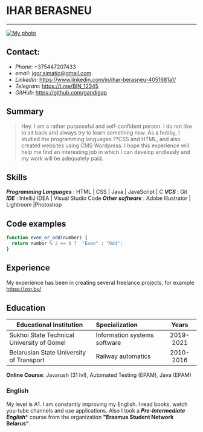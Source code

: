# IHAR BERASNEU
---
[![My photo](https://i.yapx.ru/I2Z71.png)](https://nodesource.com/products/nsolid)
## Contact:
  - _Phone_: +375447207433
  - _email_: igor.simatic@gmail.com
  - _LinkedIn_: https://www.linkedin.com/in/ihar-berasneu-4051681a1/
  - _Telegram_: https://t.me/BIN_12345
  - _GitHub_: https://github.com/gandigap
 

## Summary
> Hey. I am a rather purposeful and self-confident person. I do not like to sit back and always try to learn something new. As a hobby, I studied the programming languages ??CSS and HTML, and also created websites using CMS Wordpress. I hope this experience will help me find an interesting job in which I can develop endlessly and my work will be adequately paid.


## Skills
***Programming Languages*** : HTML | CSS | Java | JavaScript | C 
***VCS*** : Git
***IDE*** : IntelliJ IDEA | Visual Studio Code
***Other software*** : Adobe Illustrator | Lightroom |Photoshop


## Code examples
```javascript
function even_or_odd(number) {
  return number % 2 == 0 ?  "Even" : "Odd";
}
```
## Experience

My experience has been in creating several freelance projects, for example https://zor.by/

## Education

| Educational institution                     | Specialization                |          Years  |
|---------------------------------------------|:------------------------------|:---------------:|
| Sukhoi State Technical University of Gomel  | Information systems software  | 2019-2021       |
| Belarusian State University of Transport    | Railway automatics            | 2010-2016       | 

__Online Course__: Javarush (31 lvl), Automated Testing (EPAM), Java (EPAM)


### English
My level is A1. I am constantly improving my English. I read books, watch you-tube channels and use applications. Also I took a ***Pre-Intermediate English**** course from the organization __"Erasmus Student Network Belarus"__.
